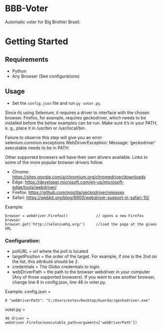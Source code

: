 # BBB-Voter
Automatic voter for Big Brother Brasil.

# Getting Started

## Requirements
* Python
* Any Browser (See configurations)

## Usage
* Set the `config.json` file and run `py voter.py`.

Since its using Selenium, it requires a driver to interface with the chosen browser. Firefox, for example, requires geckodriver, which needs to be installed before the below examples can be run. Make sure it’s in your PATH, e. g., place it in /usr/bin or /usr/local/bin.

Failure to observe this step will give you an error selenium.common.exceptions.WebDriverException: Message: ‘geckodriver’ executable needs to be in PATH.

Other supported browsers will have their own drivers available. Links to some of the more popular browser drivers follow.

- Chrome: 	https://sites.google.com/a/chromium.org/chromedriver/downloads
- Edge: 	https://developer.microsoft.com/en-us/microsoft-edge/tools/webdriver/
- Firefox: 	https://github.com/mozilla/geckodriver/releases
- Safari: 	https://webkit.org/blog/6900/webdriver-support-in-safari-10/

Example:

```
browser = webdriver.Firefox()             // opens a new Firefox browser
browser.get('http://seleniumhq.org/')     //load the page at the given URL
```


### Configuration:
* pollURL = url where the poll is located
* targetPosition = the order of the target. For example, if one is the 2nd on the list, this attribute should be 2.
* credentials = The Globo credentials to login.
* webDriverPath = the path to the browser webdriver in your computer (Any of those supported browsers). If you want to use another browser, change line 8 in config.json, line 46 in voter.py. 

Example: 
config.json =
```
8 "webDriverPath": "C:/Users/estev/Desktop/Guardar/geckodriver.exe"
```
voter.py = 
```
46 driver = webdriver.Firefox(executable_path=arguments['webDriverPath'])
```
